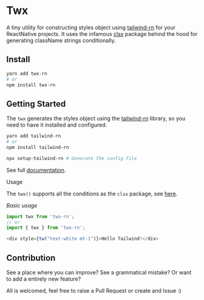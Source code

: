 # Twx

A tiny utility for constructing styles object using [tailwind-rn](https://www.npmjs.com/package/tailwind-rn) for your ReactNative projects. It uses the infamous [clsx](https://github.com/lukeed/clsx) package behind the hood for generating className strings conditionally.

## Install

````bash
yarn add twx-rn
# or
npm install twx-rn
````

## Getting Started

The `twx` generates the styles object using the [tailwind-rn](https://www.npmjs.com/package/tailwind-rn) library, so you need to have it installed and configured.

````bash
yarn add tailwind-rn
# or
npm install tailwind-rn
````

````bash
npx setup-tailwind-rn # Generate the config file
````

See full [documentation](https://www.npmjs.com/package/tailwind-rn).

Usage

The `twx()` supports all the conditions as the `clsx` package, see [here](https://github.com/lukeed/clsx#usage).

_Basic usage_

````js
import twx from 'twx-rn';
// or
import { twx } from 'twx-rn';

<div style={tw("text-white mt-1")}>Hello Tailwind!</div>
````
  

## Contribution

See a place where you can improve? See a grammatical mistake? Or want to add a entirely new feature?  

All is welcomed, feel free to raise a Pull Request or create and Issue :)
